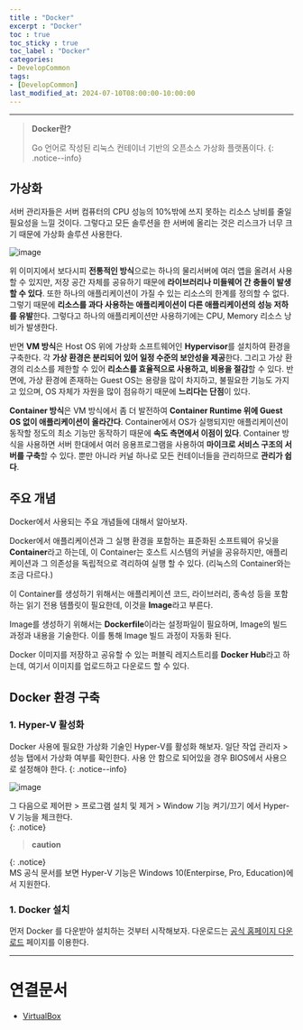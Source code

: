 ```yaml
---
title : "Docker"
excerpt : "Docker"
toc : true
toc_sticky : true
toc_label : "Docker"
categories:
- DevelopCommon
tags:
- [DevelopCommon]
last_modified_at: 2024-07-10T08:00:00-10:00:00
---
```

  
---
  
> **Docker란?**  
>
> Go 언어로 작성된 리눅스 컨테이너 기반의 오픈소스 가상화 플랫폼이다. 
{: .notice--info}  
  
## 가상화
 서버 관리자들은 서버 컴퓨터의 CPU 성능의 10%밖에 쓰지 못하는 리소스 낭비를 줄일 필요성을 느낄 것이다. 그렇다고 모든 솔루션을 한 서버에 올리는 것은 리스크가 너무 크기 때문에 가상화 솔루션 사용한다.
  
![image](../../assets/images/VirtualEnvironment.png)

 위 이미지에서 보다시피 **전통적인 방식**으로는 하나의 물리서버에 여러 앱을 올려서 사용할 수 있지만, 저장 공간 자체를 공유하기 때문에 **라이브러리나 미들웨어 간 충돌이 발생 할 수 있다**. 또한 하나의 애플리케이션이 가질 수 있는 리소스의 한계를 정의할 수 없다. 그렇기 때문에 **리소스를 과다 사용하는 애플리케이션이 다른 애플리케이션의 성능 저하를 유발**한다. 그렇다고 하나의 애플리케이션만 사용하기에는 CPU, Memory 리소스 낭비가 발생한다.

 반면 **VM 방식**은 Host OS 위에 가상화 소프트웨어인 **Hypervisor**를 설치하여 환경을 구축한다. 각 **가상 환경은 분리되어 있어 일정 수준의 보안성을 제공**한다. 그리고 가상 환경의 리소스를 제한할 수 있어 **리소스를 효율적으로 사용하고, 비용을 절감**할 수 있다. 반면에, 가상 환경에 존재하는 Guest OS는 용량을 많이 차지하고, 불필요한 기능도 가지고 있으며, OS 자체가 자원을 많이 점유하기 때문에 **느리다는 단점**이 있다.

 **Container 방식**은 VM 방식에서 좀 더 발전하여 **Container Runtime 위에 Guest OS 없이 애플리케이션이 올라간다**. Container에서 OS가 실행되지만 애플리케이션이 동작할 정도의 최소 기능만 동작하기 때문에 **속도 측면에서 이점이 있다**. Container 방식을 사용하면 서버 한대에서 여러 응용프로그램을 사용하여 **마이크로 서비스 구조의 서버를 구축**할 수 있다. 뿐만 아니라 커널 하나로 모든 컨테이너들을 관리하므로 **관리가 쉽다**.
  
## 주요 개념
 Docker에서 사용되는 주요 개념들에 대해서 알아보자.
 
 Docker에서 애플리케이션과 그 실행 환경을 포함하는 표준화된 소프트웨어 유닛을 **Container**라고 하는데, 이 Container는 호스트 시스템의 커널을 공유하지만, 애플리케이션과 그 의존성을 독립적으로 격리하여 실행 할 수 있다. (리눅스의 Container와는 조금 다르다.)

 이 Container를 생성하기 위해서는 애플리케이션 코드, 라이브러리, 종속성 등을 포함하는 읽기 전용 템플릿이 필요한데, 이것을 **Image**라고 부른다.

 Image를 생성하기 위해서는 **Dockerfile**이라는 설정파일이 필요하며, Image의 빌드 과정과 내용을 기술한다. 이를 통해 Image 빌드 과정이 자동화 된다.

 Docker 이미지를 저장하고 공유할 수 있는 퍼블릭 레지스트리를 **Docker Hub**라고 하는데, 여기서 이미지를 업로드하고 다운로드 할 수 있다.
  
## Docker 환경 구축
  
### 1. Hyper-V 활성화
 Docker 사용에 필요한 가상화 기술인 Hyper-V를 활성화 해보자. 일단 작업 관리자 > 성능 탭에서 가상화 여부를 확인한다. 사용 안 함으로 되어있을 경우 BIOS에서 사용으로 설정해야 한다. 
{: .notice--info}  
   
![image](../../assets/images/AdministratorVirtualCheck.png)

 그 다음으로 제어판 > 프로그램 설치 및 제거 > Window 기능 켜기/끄기 에서 Hyper-V 기능을 체크한다.  
{: .notice}  
 
> **caution**
> 
{: .notice}  
 MS 공식 문서를 보면 Hyper-V 기능은 Windows 10(Enterpirse, Pro, Education)에서 지원한다.
  
### 1. Docker 설치
 먼저 Docker 를 다운받아 설치하는 것부터 시작해보자. 다운로드는 [공식 홈페이지 다운로드](https://docs.docker.com/desktop/install/windows-install/) 페이지를 이용한다.
  
---
  
# 연결문서
- [VirtualBox](../../developcommon/developcommon-VirtualBox)